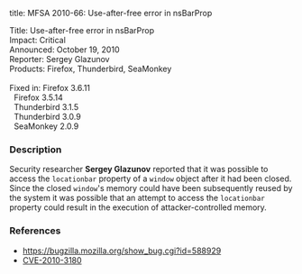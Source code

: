 title: MFSA 2010-66: Use-after-free error in nsBarProp

<p>
<span class="label">Title:</span>      Use-after-free error in nsBarProp<br/>
<span class="label">Impact:</span>     Critical<br/>
<span class="label">Announced:</span>  October 19, 2010<br/>
<span class="label">Reporter:</span>   Sergey Glazunov<br/>
<span class="label">Products:</span>   Firefox, Thunderbird, SeaMonkey<br/>
<br/>
<span class="label">Fixed in:</span>   Firefox 3.6.11<br/>
<span class="label">&#160;</span>      Firefox 3.5.14<br/>
<span class="label">&#160;</span>      Thunderbird 3.1.5<br/>
<span class="label">&#160;</span>      Thunderbird 3.0.9<br/>
<span class="label">&#160;</span>      SeaMonkey 2.0.9<br/>
</p>


<h3>Description</h3>

<p>Security researcher <strong>Sergey Glazunov</strong> reported that
it was possible to access the <code>locationbar</code> property of
a <code>window</code> object after it had been closed.  Since the
closed <code>window</code>'s memory could have been subsequently
reused by the system it was possible that an attempt to access
the <code>locationbar</code> property could result in the execution of
attacker-controlled memory.</p>

<h3>References</h3>

<ul>
  <li><a href="https://bugzilla.mozilla.org/show_bug.cgi?id=588929">https://bugzilla.mozilla.org/show_bug.cgi?id=588929</a></li>
  <li><a class="ex-ref" href="http://cve.mitre.org/cgi-bin/cvename.cgi?name=CVE-2010-3180">CVE-2010-3180</a></li>
</ul>




